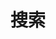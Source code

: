 ---
title: "搜索"
slug: "search"
layout: "search"
outputs:
    - html
    - json
rss_ignore: true
menu:
    main:
        weight: -60
        params: 
            icon: search
---
